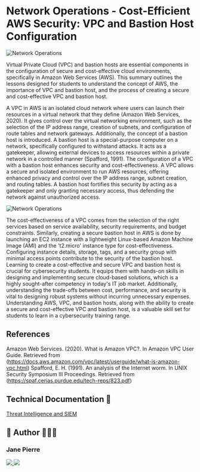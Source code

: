 # Network Operations - Cost-Efficient AWS Security: VPC and Bastion Host Configuration



![Network Operations](https://drive.google.com/uc?export=view&id=1v3mZnepkebRGvc_HeeLbRqZDOv5W0M-S)



Virtual Private Cloud (VPC) and bastion hosts are essential components in the configuration of secure and cost-effective cloud environments, specifically in Amazon Web Services (AWS). This summary outlines the lessons designed for students to understand the concept of AWS, the importance of VPC and bastion host, and the process of creating a secure and cost-effective VPC and bastion host.

A VPC in AWS is an isolated cloud network where users can launch their resources in a virtual network that they define (Amazon Web Services, 2020). It gives control over the virtual networking environment, such as the selection of the IP address range, creation of subnets, and configuration of route tables and network gateways. Additionally, the concept of a bastion host is introduced. A bastion host is a special-purpose computer on a network, specifically configured to withstand attacks. It acts as a gatekeeper, allowing external devices to access resources within a private network in a controlled manner (Spafford, 1991).  The configuration of a VPC with a bastion host enhances security and cost-effectiveness. A VPC allows a secure and isolated environment to run AWS resources, offering enhanced privacy and control over the IP address range, subnet creation, and routing tables. A bastion host fortifies this security by acting as a gatekeeper and only granting necessary access, thus defending the network against unauthorized access.


![Network Operations](https://drive.google.com/uc?export=view&id=1bgHnYI9mX4D3NPRysSELi7glfagls1vE)


The cost-effectiveness of a VPC comes from the selection of the right services based on service availability, security requirements, and budget constraints. Similarly, creating a secure bastion host in AWS is done by launching an EC2 instance with a lightweight Linux-based Amazon Machine Image (AMI) and the 't2.micro' instance type for cost-effectiveness. Configuring instance details, storage, tags, and a security group with minimal access points contribute to the security of the bastion host.  Learning to create a cost-effective and secure VPC and bastion host is crucial for cybersecurity students. It equips them with hands-on skills in designing and implementing secure cloud-based solutions, which is a highly sought-after competency in today's IT job market. Additionally, understanding the trade-offs between cost, performance, and security is vital to designing robust systems without incurring unnecessary expenses.  Understanding AWS, VPC, and bastion hosts, along with the ability to create a secure and cost-effective VPC and bastion host, is a valuable skill set for students to learn in a cybersecurity training range.

## References

Amazon Web Services. (2020). What is Amazon VPC?. In Amazon VPC User Guide. Retrieved from (https://docs.aws.amazon.com/vpc/latest/userguide/what-is-amazon-vpc.html)
Spafford, E. H. (1991). An analysis of the Internet worm. In UNIX Security Symposium III Proceedings. Retrieved from (https://spaf.cerias.purdue.edu/tech-reps/823.pdf)


## Technical Documentation 🤖

[Threat Intelligence and SIEM](https://docs.google.com/document/d/1b6XRifu6GrG2PE__bY1PCyEI1Y6wmvTb)

## 🔗 Author 👩🏽‍💻 

### Jane Pierre <p align="left">
  <a href="https://www.linkedin.com/in/jane-pierre-page/">
    <img src="https://skillicons.dev/icons?i=linkedin" />
  </a>  
    <a href="https://github.com/jjperipheral">
    <img src="https://skillicons.dev/icons?i=github" />
  </a>
</p>
